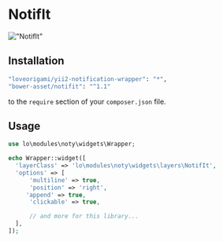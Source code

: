 # NotifIt
!["NotifIt"](img/notifit.jpg)

Installation
--------

```bash
"loveorigami/yii2-notification-wrapper": "*",
"bower-asset/notifit": "^1.1"
```

to the ```require``` section of your `composer.json` file.


Usage
-----

```php
use lo\modules\noty\widgets\Wrapper;

echo Wrapper::widget([
  'layerClass' => 'lo\modules\noty\widgets\layers\NotifIt',
  'options' => [
      'multiline' => true,
      'position' => 'right',
     'append' => true,
      'clickable' => true,

      // and more for this library...
  ],
]);

```
